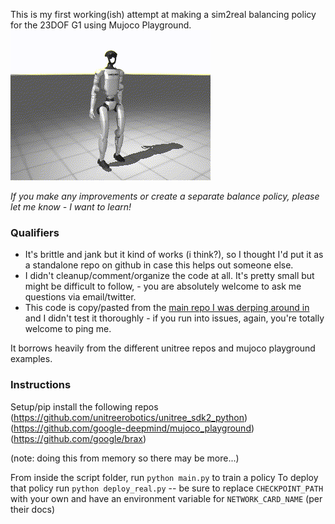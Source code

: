 This is my first working(ish) attempt at making a sim2real balancing policy for the 23DOF G1 using Mujoco Playground.
![policy output](output.gif)

*If you make any improvements or create a separate balance policy, please let me know - I want to learn!*

### Qualifiers
* It's brittle and jank but it kind of works (i think?), so I thought I'd put it as a standalone repo on github in case this helps out someone else.
* I didn't cleanup/comment/organize the code at all. It's pretty small but might be difficult to follow, - you are absolutely welcome to ask me questions via email/twitter.
* This code is copy/pasted from the [main repo I was derping around in](https://github.com/jloganolson/g1_mjx_helloworld) and I didn't test it thoroughly - if you run into issues, again, you're totally welcome to ping me.

It borrows heavily from the different unitree repos and mujoco playground examples.

### Instructions
Setup/pip install the following repos 
(https://github.com/unitreerobotics/unitree_sdk2_python)
(https://github.com/google-deepmind/mujoco_playground)
(https://github.com/google/brax)

(note: doing this from memory so there may be more...)

From inside the script folder, run `python main.py` to train a policy
To deploy that policy run `python deploy_real.py` -- be sure to replace `CHECKPOINT_PATH` with your own and have an environment variable for `NETWORK_CARD_NAME` (per their docs)



